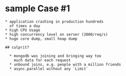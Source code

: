 
  # sample Case #1

    * application crashing in production hundreds
      of times a day
    * high CPU Usage
    * high concurrency level on server (2000/req/s)
    * huge core dump, small heap dump

    ## culprit?

      * mongodb was joining and bringing way too
        much data for each request
      * unbound joins, e.g. people with a million friends
      * async.parallel without any `Limit`
